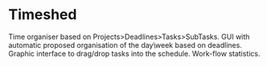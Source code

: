 # Timeshed
Time organiser based on Projects>Deadlines>Tasks>SubTasks. GUI with automatic proposed organisation of the day\week based on deadlines. Graphic interface to drag/drop tasks into the schedule. Work-flow statistics.
